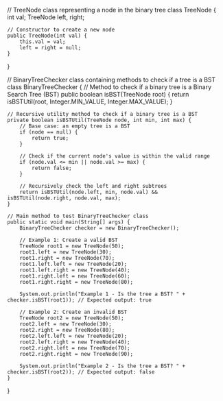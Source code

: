 // TreeNode class representing a node in the binary tree
class TreeNode {
    int val;
    TreeNode left, right;

    // Constructor to create a new node
    public TreeNode(int val) {
        this.val = val;
        left = right = null;
    }
}

// BinaryTreeChecker class containing methods to check if a tree is a BST
class BinaryTreeChecker {
    // Method to check if a binary tree is a Binary Search Tree (BST)
    public boolean isBST(TreeNode root) {
        return isBSTUtil(root, Integer.MIN_VALUE, Integer.MAX_VALUE);
    }

    // Recursive utility method to check if a binary tree is a BST
    private boolean isBSTUtil(TreeNode node, int min, int max) {
        // Base case: an empty tree is a BST
        if (node == null) {
            return true;
        }

        // Check if the current node's value is within the valid range
        if (node.val <= min || node.val >= max) {
            return false;
        }

        // Recursively check the left and right subtrees
        return isBSTUtil(node.left, min, node.val) && isBSTUtil(node.right, node.val, max);
    }

    // Main method to test BinaryTreeChecker class
    public static void main(String[] args) {
        BinaryTreeChecker checker = new BinaryTreeChecker();

        // Example 1: Create a valid BST
        TreeNode root1 = new TreeNode(50);
        root1.left = new TreeNode(30);
        root1.right = new TreeNode(70);
        root1.left.left = new TreeNode(20);
        root1.left.right = new TreeNode(40);
        root1.right.left = new TreeNode(60);
        root1.right.right = new TreeNode(80);

        System.out.println("Example 1 - Is the tree a BST? " + checker.isBST(root1)); // Expected output: true

        // Example 2: Create an invalid BST
        TreeNode root2 = new TreeNode(50);
        root2.left = new TreeNode(30);
        root2.right = new TreeNode(80);
        root2.left.left = new TreeNode(20);
        root2.left.right = new TreeNode(40);
        root2.right.left = new TreeNode(70);
        root2.right.right = new TreeNode(90);

        System.out.println("Example 2 - Is the tree a BST? " + checker.isBST(root2)); // Expected output: false
    }
}
